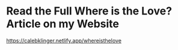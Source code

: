 # Read the Full Where is the Love? Article on my Website
https://calebklinger.netlify.app/whereisthelove
